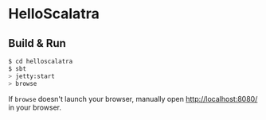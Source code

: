 # HelloScalatra #

## Build & Run ##

```sh
$ cd helloscalatra
$ sbt
> jetty:start
> browse
```

If `browse` doesn't launch your browser, manually open [http://localhost:8080/](http://localhost:8080/) in your browser.
